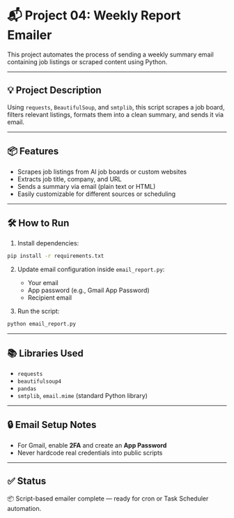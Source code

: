 # 📬 Project 04: Weekly Report Emailer

This project automates the process of sending a weekly summary email containing job listings or scraped content using Python.

---

## 💡 Project Description

Using `requests`, `BeautifulSoup`, and `smtplib`, this script scrapes a job board, filters relevant listings, formats them into a clean summary, and sends it via email.

---

## 📦 Features

- Scrapes job listings from AI job boards or custom websites
- Extracts job title, company, and URL
- Sends a summary via email (plain text or HTML)
- Easily customizable for different sources or scheduling

---

## 🛠️ How to Run

1. Install dependencies:
```bash
pip install -r requirements.txt
```

2. Update email configuration inside `email_report.py`:
   - Your email
   - App password (e.g., Gmail App Password)
   - Recipient email

3. Run the script:
```bash
python email_report.py
```

---

## 📚 Libraries Used

- `requests`
- `beautifulsoup4`
- `pandas`
- `smtplib`, `email.mime` (standard Python library)

---

## 🔒 Email Setup Notes

- For Gmail, enable **2FA** and create an **App Password**
- Never hardcode real credentials into public scripts

---

## ✅ Status

📦 Script-based emailer complete — ready for cron or Task Scheduler automation.
